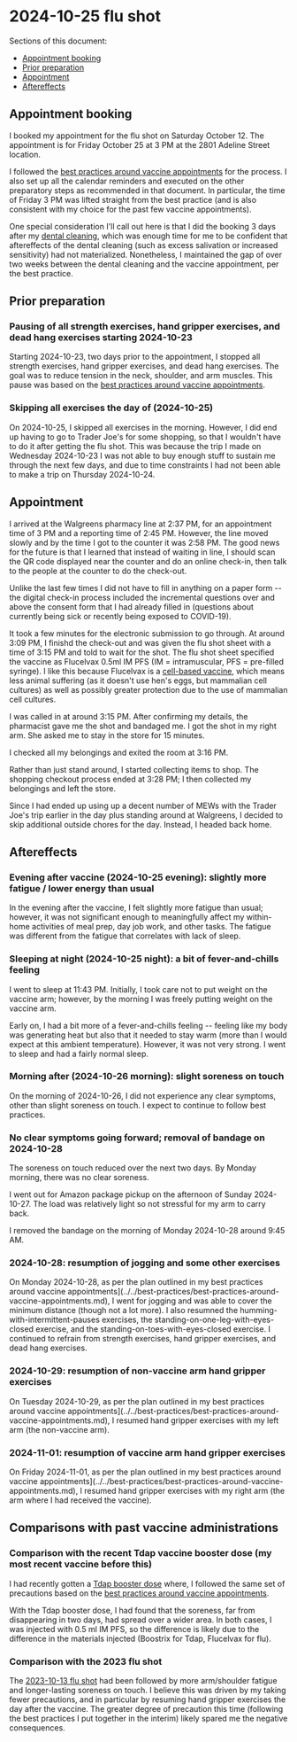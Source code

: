 # 2024-10-25 flu shot

Sections of this document:

* [Appointment booking](#appointment-booking)
* [Prior preparation](#prior-preparation)
* [Appointment](#appointment)
* [Aftereffects](#aftereffects)

## Appointment booking

I booked my appointment for the flu shot on Saturday October 12. The
appointment is for Friday October 25 at 3 PM at the 2801 Adeline
Street location.

I followed the [best practices around vaccine
appointments](../../best-practices/best-practices-around-vaccine-appointments.md)
for the process. I also set up all the calendar reminders and executed
on the other preparatory steps as recommended in that document. In
particular, the time of Friday 3 PM was lifted straight from the best
practice (and is also consistent with my choice for the past few
vaccine appointments).

One special consideration I'll call out here is that I did the booking
3 days after my [dental cleaning](2024-10-09-dental-cleaning.md),
which was enough time for me to be confident that aftereffects of the
dental cleaning (such as excess salivation or increased sensitivity)
had not materialized. Nonetheless, I maintained the gap of over two
weeks between the dental cleaning and the vaccine appointment, per the
best practice.

## Prior preparation

### Pausing of all strength exercises, hand gripper exercises, and dead hang exercises starting 2024-10-23

Starting 2024-10-23, two days prior to the appointment, I stopped all
strength exercises, hand gripper exercises, and dead hang
exercises. The goal was to reduce tension in the neck, shoulder, and
arm muscles. This pause was based on the [best practices around
vaccine
appointments](../../best-practices/best-practices-around-vaccine-appointments.md).

### Skipping all exercises the day of (2024-10-25)

On 2024-10-25, I skipped all exercises in the morning. However, I did
end up having to go to Trader Joe's for some shopping, so that I
wouldn't have to do it after getting the flu shot. This was because
the trip I made on Wednesday 2024-10-23 I was not able to buy enough
stuff to sustain me through the next few days, and due to time
constraints I had not been able to make a trip on Thursday 2024-10-24.

## Appointment

I arrived at the Walgreens pharmacy line at 2:37 PM, for an
appointment time of 3 PM and a reporting time of 2:45 PM. However, the
line moved slowly and by the time I got to the counter it was 2:58
PM. The good news for the future is that I learned that instead of
waiting in line, I should scan the QR code displayed near the counter
and do an online check-in, then talk to the people at the counter to
do the check-out.

Unlike the last few times I did not have to fill in anything on a
paper form -- the digital check-in process included the incremental
questions over and above the consent form that I had already filled in
(questions about currently being sick or recently being exposed to
COVID-19).

It took a few minutes for the electronic submission to go through. At
around 3:09 PM, I finishd the check-out and was given the flu shot
sheet with a time of 3:15 PM and told to wait for the shot. The flu
shot sheet specified the vaccine as Flucelvax 0.5ml IM PFS (IM =
intramuscular, PFS = pre-filled syringe). I like this because
Flucelvax is a [cell-based
vaccine](https://www.cdc.gov/flu/prevent/cell-based.htm), which means
less animal suffering (as it doesn't use hen's eggs, but mammalian
cell cultures) as well as possibly greater protection due to the use
of mammalian cell cultures.

I was called in at around 3:15 PM. After confirming my details, the
pharmacist gave me the shot and bandaged me. I got the shot in my
right arm. She asked me to stay in the store for 15 minutes.

I checked all my belongings and exited the room at 3:16 PM.

Rather than just stand around, I started collecting items to shop. The
shopping checkout process ended at 3:28 PM; I then collected my
belongings and left the store.

Since I had ended up using up a decent number of MEWs with the Trader
Joe's trip earlier in the day plus standing around at Walgreens, I
decided to skip additional outside chores for the day. Instead, I
headed back home.

## Aftereffects

### Evening after vaccine (2024-10-25 evening): slightly more fatigue / lower energy than usual

In the evening after the vaccine, I felt slightly more fatigue than
usual; however, it was not significant enough to meaningfully affect
my within-home activities of meal prep, day job work, and other
tasks. The fatigue was different from the fatigue that correlates with
lack of sleep.

### Sleeping at night (2024-10-25 night): a bit of fever-and-chills feeling

I went to sleep at 11:43 PM. Initially, I took care not to put weight
on the vaccine arm; however, by the morning I was freely putting
weight on the vaccine arm.

Early on, I had a bit more of a fever-and-chills feeling -- feeling
like my body was generating heat but also that it needed to stay warm
(more than I would expect at this ambient temperature). However, it
was not very strong. I went to sleep and had a fairly normal sleep.

### Morning after (2024-10-26 morning): slight soreness on touch

On the morning of 2024-10-26, I did not experience any clear symptoms,
other than slight soreness on touch. I expect to continue to follow
best practices.

### No clear symptoms going forward; removal of bandage on 2024-10-28

The soreness on touch reduced over the next two days. By Monday
morning, there was no clear soreness.

I went out for Amazon package pickup on the afternoon of Sunday
2024-10-27. The load was relatively light so not stressful for my arm
to carry back.

I removed the bandage on the morning of Monday 2024-10-28 around 9:45
AM.

### 2024-10-28: resumption of jogging and some other exercises

On Monday 2024-10-28, as per the plan outlined in my best practices
around vaccine
appointments](../../best-practices/best-practices-around-vaccine-appointments.md),
I went for jogging and was able to cover the minimum distance (though
not a lot more). I also resumned the humming-with-intermittent-pauses
exercises, the standing-on-one-leg-with-eyes-closed exercise, and the
standing-on-toes-with-eyes-closed exercise. I continued to refrain
from strength exercises, hand gripper exercises, and dead hang
exercises.

### 2024-10-29: resumption of non-vaccine arm hand gripper exercises

On Tuesday 2024-10-29, as per the plan outlined in my best practices
around vaccine
appointments](../../best-practices/best-practices-around-vaccine-appointments.md),
I resumed hand gripper exercises with my left arm (the non-vaccine
arm).

### 2024-11-01: resumption of vaccine arm hand gripper exercises

On Friday 2024-11-01, as per the plan outlined in my best practices
around vaccine
appointments](../../best-practices/best-practices-around-vaccine-appointments.md),
I resumed hand gripper exercises with my right arm (the arm where I
had received the vaccine).

## Comparisons with past vaccine administrations

### Comparison with the recent Tdap vaccine booster dose (my most recent vaccine before this)

I had recently gotten a
[Tdap booster dose](2024-07-12-tdap-vaccine-booster-dose.md) where,
I followed the same set of precautions based on the [best practices around
vaccine
appointments](../../best-practices/best-practices-around-vaccine-appointments.md).

With the Tdap booster dose, I had found that the soreness, far from
disappearing in two days, had spread over a wider area. In both cases,
I was injected with 0.5 ml IM PFS, so the difference is likely due to
the difference in the materials injected (Boostrix for Tdap, Flucelvax
for flu).

### Comparison with the 2023 flu shot

The [2023-10-13 flu shot](../2023/2023-10-13-flu-shot.md) had been
followed by more arm/shoulder fatigue and longer-lasting soreness on
touch. I believe this was driven by my taking fewer precautions, and
in particular by resuming hand gripper exercises the day after the
vaccine. The greater degree of precaution this time (following the
best practices I put together in the interim) likely spared me the
negative consequences.
